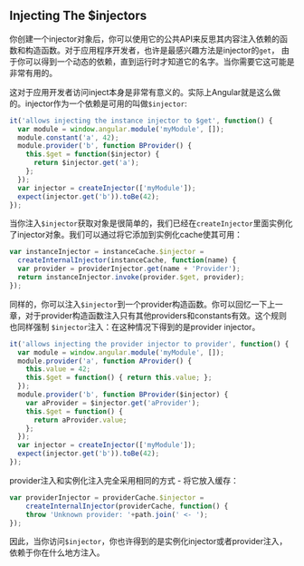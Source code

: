 ## Injecting The $injectors
你创建一个injector对象后，你可以使用它的公共API来反思其内容注入依赖的函数和构造函数。对于应用程序开发者，也许是最感兴趣方法是injector的`get`，
由于你可以得到一个动态的依赖，直到运行时才知道它的名字。当你需要它这可能是非常有用的。

这对于应用开发者访问inject本身是非常有意义的。实际上Angular就是这么做的。injector作为一个依赖是可用的叫做`$injector`:
```js
it('allows injecting the instance injector to $get', function() {
  var module = window.angular.module('myModule', []);
  module.constant('a', 42);
  module.provider('b', function BProvider() {
    this.$get = function($injector) {
      return $injector.get('a');
    };
  });
  var injector = createInjector(['myModule']);
  expect(injector.get('b')).toBe(42);
});
```
当你注入`$injector`获取对象是很简单的，我们已经在`createInjector`里面实例化了injector对象。我们可以通过将它添加到实例化cache使其可用：
```js
var instanceInjector = instanceCache.$injector =
  createInternalInjector(instanceCache, function(name) {
  var provider = providerInjector.get(name + 'Provider');
  return instanceInjector.invoke(provider.$get, provider);
});
```
同样的，你可以注入`$injector`到一个provider构造函数。你可以回忆一下上一章，对于provider构造函数注入只有其他providers和constants有效。这个规则也同样强制
`$injector`注入：在这种情况下得到的是provider injector。
```js
it('allows injecting the provider injector to provider', function() {
  var module = window.angular.module('myModule', []);
  module.provider('a', function AProvider() {
    this.value = 42;
    this.$get = function() { return this.value; };
  });
  module.provider('b', function BProvider($injector) {
    var aProvider = $injector.get('aProvider');
    this.$get = function() {
      return aProvider.value;
    };
  });
  var injector = createInjector(['myModule']);
  expect(injector.get('b')).toBe(42);
});
```
provider注入和实例化注入完全采用相同的方式 - 将它放入缓存：
```js
var providerInjector = providerCache.$injector =
    createInternalInjector(providerCache, function() {
    throw 'Unknown provider: '+path.join(' <- ');
});
```
因此，当你访问`$injector`，你也许得到的是实例化injector或者provider注入，依赖于你在什么地方注入。